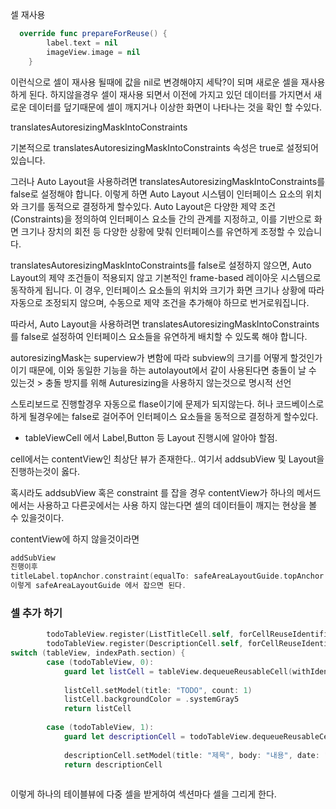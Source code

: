 셀 재사용

```swift
  override func prepareForReuse() {
        label.text = nil
        imageView.image = nil
    }
```
이런식으로 셀이 재사용 될때에 값을 nil로 변경해야지 세탁?이 되며 새로운 셀을 재사용 하게 된다.
하지않을경우 셀이 재사용 되면서 이전에 가지고 있던 데이터를 가지면서 새로운 데이터를 덮기때문에 셀이 깨지거나 이상한 화면이 나타나는 것을 확인 할 수있다.



translatesAutoresizingMaskIntoConstraints

기본적으로 translatesAutoresizingMaskIntoConstraints 속성은 true로 설정되어 있습니다.

그러나 Auto Layout을 사용하려면 translatesAutoresizingMaskIntoConstraints를 false로 설정해야 합니다. 이렇게 하면 Auto Layout 시스템이 인터페이스 요소의 위치와 크기를 동적으로 결정하게 할수있다.
Auto Layout은 다양한 제약 조건(Constraints)을 정의하여 인터페이스 요소들 간의 관계를 지정하고, 이를 기반으로 화면 크기나 장치의 회전 등 다양한 상황에 맞춰 인터페이스를 유연하게 조정할 수 있습니다.

translatesAutoresizingMaskIntoConstraints를 false로 설정하지 않으면, Auto Layout의 제약 조건들이 적용되지 않고 기본적인 frame-based 레이아웃 시스템으로 동작하게 됩니다. 이 경우, 인터페이스 요소들의 위치와 크기가 화면 크기나 상황에 따라 자동으로 조정되지 않으며, 수동으로 제약 조건을 추가해야 하므로 번거로워집니다.

따라서, Auto Layout을 사용하려면 translatesAutoresizingMaskIntoConstraints를 false로 설정하여 인터페이스 요소들을 유연하게 배치할 수 있도록 해야 합니다.

autoresizingMask는 superview가 변함에 따라 subview의 크기를 어떻게 할것인가이기 때문에, 이와 동일한 기능을 하는 autolayout에서 같이 사용된다면 충돌이 날 수 있는것 > 충돌 방지를 위해 Auturesizing을 사용하지 않는것으로 명시적 선언

스토리보드로 진행할경우 자동으로 flase이기에 문제가 되지않는다.
허나 코드베이스로 하게 될경우에는 false로 걸어주어 인터페이스 요소들을 동적으로 결정하게 할수있다.




- tableViewCell 에서 Label,Button 등 Layout 진행시에 알아야 할점.

cell에서는 contentView인 최상단 뷰가 존재한다..
여기서 addsubView 및 Layout을 진행하는것이 옳다.

혹시라도 addsubView 혹은 constraint 를 잡을 경우 contentView가 하나의 메서드에서는 사용하고 다른곳에서는 사용 하지 않는다면 셀의 데이터들이 깨지는 현상을 볼 수 있을것이다.

contentView에 하지 않을것이라면
```swift
addSubView
진행이후 
titleLabel.topAnchor.constraint(equalTo: safeAreaLayoutGuide.topAnchor 
이렇게 safeAreaLayoutGuide 에서 잡으면 된다.
```


### 셀 추가 하기

```swift
        todoTableView.register(ListTitleCell.self, forCellReuseIdentifier: "listTitleCell")
        todoTableView.register(DescriptionCell.self, forCellReuseIdentifier: "descriptionCell")
switch (tableView, indexPath.section) {
        case (todoTableView, 0):
            guard let listCell = tableView.dequeueReusableCell(withIdentifier: "listTitleCell", for: indexPath) as? ListTitleCell else { return UITableViewCell() }
            
            listCell.setModel(title: "TODO", count: 1)
            listCell.backgroundColor = .systemGray5
            return listCell
            
        case (todoTableView, 1):
            guard let descriptionCell = todoTableView.dequeueReusableCell(withIdentifier: "descriptionCell", for: indexPath) as? DescriptionCell else { return UITableViewCell() }
            
            descriptionCell.setModel(title: "제목", body: "내용", date: "날짜")
            return descriptionCell
            
```

이렇게 하나의 테이블뷰에 다중 셀을 받게하여 섹션마다 셀을 그리게 한다.
